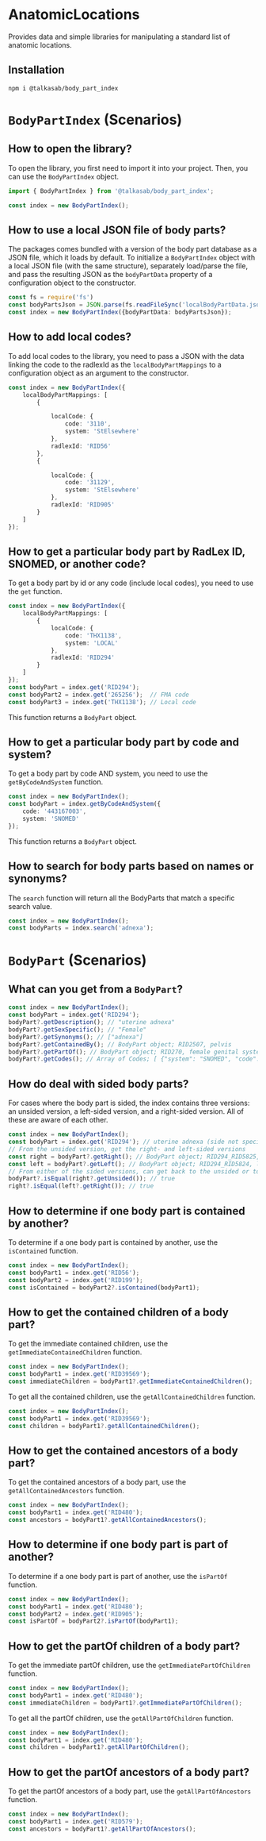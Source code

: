 # AnatomicLocations

Provides data and simple libraries for manipulating a standard list of anatomic locations.

## Installation

```console
npm i @talkasab/body_part_index
```

# `BodyPartIndex` (Scenarios)

## How to open the library?

To open the library, you first need to import it into your project. Then, you can use the `BodyPartIndex` object.

```typescript
import { BodyPartIndex } from '@talkasab/body_part_index';

const index = new BodyPartIndex();
```

## How to use a local JSON file of body parts?

The packages comes bundled with a version of the body part database as a JSON file,
which it loads by default. To initialize a `BodyPartIndex` object with a local JSON
file (with the same structure), separately load/parse the file, and pass the resulting
JSON as the `bodyPartData` property of a configuration object to the constructor.

```typescript
const fs = require('fs')
const bodyPartsJson = JSON.parse(fs.readFileSync('localBodyPartData.json', 'utf8'));
const index = new BodyPartIndex({bodyPartData: bodyPartsJson});
```

## How to add local codes?

To add local codes to the library, you need to pass a JSON with the data linking the code to the radlexId as the `localBodyPartMappings` to a configuration object as an argument
to the constructor.

```typescript
const index = new BodyPartIndex({
    localBodyPartMappings: [
        {

            localCode: {
                code: '3110',
                system: 'StElsewhere'
            },
            radlexId: 'RID56'
        },
        {

            localCode: {
                code: '31129',
                system: 'StElsewhere'
            },
            radlexId: 'RID905'
        }
    ]
});
```

## How to get a particular body part by RadLex ID, SNOMED, or another code?

To get a body part by id or any code (include local codes), you need to use the `get` function.

```typescript
const index = new BodyPartIndex({
    localBodyPartMappings: [
        { 
            localCode: { 
                code: 'THX1138', 
                system: 'LOCAL' 
            }, 
            radlexId: 'RID294' 
        }
    ]
});
const bodyPart = index.get('RID294');
const bodyPart2 = index.get('265256');  // FMA code
const bodyPart3 = index.get('THX1138'); // Local code
```

This function returns a `BodyPart` object.

## How to get a particular body part by code and system?

To get a body part by code AND system, you need to use the `getByCodeAndSystem` function.

```typescript
const index = new BodyPartIndex();
const bodyPart = index.getByCodeAndSystem({
    code: '443167003',
    system: 'SNOMED'
});
```
This function returns a `BodyPart` object.

## How to search for body parts based on names or synonyms?

The `search` function will return all the BodyParts that match a specific search value.

```typescript
const index = new BodyPartIndex();
const bodyParts = index.search('adnexa');
```

# `BodyPart` (Scenarios)

## What can you get from a `BodyPart`?
```typescript
const index = new BodyPartIndex();
const bodyPart = index.get('RID294');
bodyPart?.getDescription(); // "uterine adnexa"
bodyPart?.getSexSpecific(); // "Female"
bodyPart?.getSynonyms(); // ["adnexa"]
bodyPart?.getContainedBy(); // BodyPart object; RID2507, pelvis
bodyPart?.getPartOf(); // BodyPart object; RID270, female genital system
bodyPart?.getCodes(); // Array of Codes; [ {"system": "SNOMED", "code": "53065001"}, ... ]
```
## How do deal with sided body parts?

For cases where the body part is sided, the index contains three versions: an unsided version, a left-sided version, and a right-sided version. All of these are aware of each other.

```typescript
const index = new BodyPartIndex();
const bodyPart = index.get('RID294'); // uterine adnexa (side not specified)
// From the unsided version, get the right- and left-sided versions
const right = bodyPart?.getRight(); // BodyPart object; RID294_RID5825, right uterine adnexa
const left = bodyPart?.getLeft(); // BodyPart object; RID294_RID5824, left uterine adnexa
// From either of the sided versions, can get back to the unsided or to the other side
bodyPart?.isEqual(right?.getUnsided()); // true
right?.isEqual(left?.getRight()); // true
```

## How to determine if one body part is contained by another?

To determine if a one body part is contained by another, use the `isContained` function.

```typescript
const index = new BodyPartIndex();
const bodyPart1 = index.get('RID56');
const bodyPart2 = index.get('RID199');
const isContained = bodyPart2?.isContained(bodyPart1);
```

## How to get the contained children of a body part?

To get the immediate contained children, use the `getImmediateContainedChildren` function.

```typescript
const index = new BodyPartIndex();
const bodyPart1 = index.get('RID39569');
const immediateChildren = bodyPart1?.getImmediateContainedChildren();
```

To get all the contained children, use the `getAllContainedChildren` function.

```typescript
const index = new BodyPartIndex();
const bodyPart1 = index.get('RID39569');
const children = bodyPart1?.getAllContainedChildren();
```

## How to get the contained ancestors of a body part?

To get the contained ancestors of a body part, use the `getAllContainedAncestors` function.

```typescript
const index = new BodyPartIndex();
const bodyPart1 = index.get('RID480');
const ancestors = bodyPart1?.getAllContainedAncestors();
```

## How to determine if one body part is part of another?

To determine if a one body part is part of another, use the `isPartOf` function.

```typescript
const index = new BodyPartIndex();
const bodyPart1 = index.get('RID480');
const bodyPart2 = index.get('RID905');
const isPartOf = bodyPart2?.isPartOf(bodyPart1);
```

## How to get the partOf children of a body part?

To get the immediate partOf children, use the `getImmediatePartOfChildren` function.

```typescript
const index = new BodyPartIndex();
const bodyPart1 = index.get('RID480');
const immediateChildren = bodyPart1?.getImmediatePartOfChildren();
```

To get all the partOf children, use the `getAllPartOfChildren` function.

```typescript
const index = new BodyPartIndex();
const bodyPart1 = index.get('RID480');
const children = bodyPart1?.getAllPartOfChildren();
```

## How to get the partOf ancestors of a body part?

To get the partOf ancestors of a body part, use the `getAllPartOfAncestors` function.

```typescript
const index = new BodyPartIndex();
const bodyPart1 = index.get('RID579');
const ancestors = bodyPart1?.getAllPartOfAncestors();
```